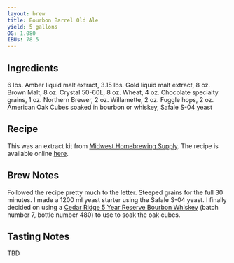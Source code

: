 ```yaml
---
layout: brew
title: Bourbon Barrel Old Ale
yield: 5 gallons
OG: 1.080
IBUs: 78.5
---
```


## Ingredients
6 lbs. Amber liquid malt extract, 3.15 lbs. Gold liquid malt extract, 8 oz. Brown Malt, 8 oz. Crystal 50-60L, 8 oz. Wheat, 4 oz. Chocolate specialty grains, 1 oz. Northern Brewer, 2 oz. Willamette, 2 oz. Fuggle hops, 2 oz. American Oak Cubes soaked in bourbon or whiskey, Safale S-04 yeast

## Recipe
This was an extract kit from [Midwest Homebrewing Supply](http://www.midwestsupplies.com/bourbon-barrel-old-ale-kit.html).  The recipe is available online [here](http://www.midwestsupplies.com/media/downloads/26/Bourbon%20Barrel%20Old%20Ale%20Instructions.pdf).

## Brew Notes
Followed the recipe pretty much to the letter. Steeped grains for the full 30 minutes. I made a 1200 ml yeast starter using the Safale S-04 yeast. I finally decided on using a [Cedar Ridge 5 Year Reserve Bourbon Whiskey](http://www.crwine.com/whiskey/) (batch number 7, bottle number 480) to  use to soak the oak cubes.

## Tasting Notes
TBD
